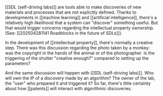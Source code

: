 [[SDL (self-driving labs)]] are tools able to make discoveries of new materials and processes that are not explicitly defined. Thanks to developments in [[machine learning]] and [[artificial intelligence]], there's a relatively high likelihood that a system can "discover" something useful. But that would trigger concerns regarding the intellectual property ownership. (See: [[202504281141 Roadblocks in the future of SDLs]]). 

In the development of [[intellectual property]], there's normally a creative step. There was this discussion regarding the photo taken by a monkey: was the copyright in the hands of the animal or of the photographer. Is the triggering of the shutter "creative enough?" compared to setting up the parameters? 

And the same discussion will happen with [[SDL (self-driving labs)]]. Who will own the IP of a discovery made by an algorithm? The owner of the lab, the "user" who prepared it and triggered it? So far, there's little certainty about how [[patents]] will interact with algorithmic discoveries. 